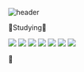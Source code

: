 ![header](https://capsule-render.vercel.app/api?type=wave&color=bfe5d9&height=330&section=header&text=HELLO&fontSize=90)

🌱Studying🌱

 <img src="https://img.shields.io/badge/Java-red?style=flat-square&logo=Java&logoColor=white"/> <img src="https://img.shields.io/badge/Python-orange?style=flat-square&logo=Java&logoColor=white"/> <img src="https://img.shields.io/badge/C++-yellow?style=flat-square&logo=Java&logoColor=white"/> <img src="https://img.shields.io/badge/C-green?style=flat-square&logo=Java&logoColor=white"/> <img src="https://img.shields.io/badge/HTML-blue?style=flat-square&logo=Java&logoColor=white"/> <img src="https://img.shields.io/badge/CSS-purple?style=flat-square&logo=Java&logoColor=white"/> <img src="https://img.shields.io/badge/Javascript-indigo?style=flat-square&logo=Java&logoColor=white"/>

 👯
 
<!--## Hi 👋 I’m currently learning
**hoohoha/hoohoha** is a ✨ _special_ ✨ repository because its `README.md` (this file) appears on your GitHub profile.

Here are some ideas to get you started:

- 🔭 I’m currently working on ...
- 
- 👯 I’m looking to collaborate on ...
- 🤔 I’m looking for help with ...
- 💬 Ask me about ...
- 📫 How to reach me: ...
- 😄 Pronouns: ...
- ⚡ Fun fact: ...
-->
